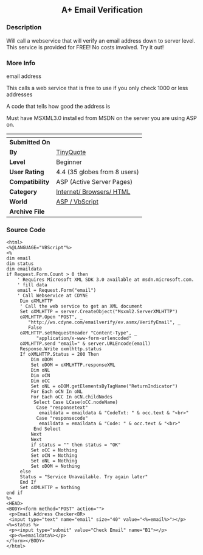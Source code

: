 ﻿<div align="center">

## A\+ Email Verification


</div>

### Description

Will call a webservice that will verify an email address down to server level. This service is provided for FREE! No costs involved. Try it out!
 
### More Info
 
email address

This calls a web service that is free to use if you only check 1000 or less addresses

A code that tells how good the address is

Must have MSXML3.0 installed from MSDN on the server you are using ASP on.


<span>             |<span>
---                |---
**Submitted On**   |
**By**             |[TinyQuote](https://github.com/Planet-Source-Code/PSCIndex/blob/master/ByAuthor/tinyquote.md)
**Level**          |Beginner
**User Rating**    |4.4 (35 globes from 8 users)
**Compatibility**  |ASP \(Active Server Pages\)
**Category**       |[Internet/ Browsers/ HTML](https://github.com/Planet-Source-Code/PSCIndex/blob/master/ByCategory/internet-browsers-html__4-9.md)
**World**          |[ASP / VbScript](https://github.com/Planet-Source-Code/PSCIndex/blob/master/ByWorld/asp-vbscript.md)
**Archive File**   |[](https://github.com/Planet-Source-Code/tinyquote-a-email-verification__4-7300/archive/master.zip)





### Source Code

```
<html>
<%@LANGUAGE="VBScript"%>
<%
dim email
dim status
dim emaildata
if Request.Form.Count > 0 then
	' Requires Microsoft XML SDK 3.0 available at msdn.microsoft.com.
	' fill data
	email = Request.Form("email")
	' Call Webservice at CDYNE
	 Dim oXMLHTTP
	 ' Call the web service to get an XML document
	 Set oXMLHTTP = server.CreateObject("Msxml2.ServerXMLHTTP")
	 oXMLHTTP.Open "POST", _
	    "http://ws.cdyne.com/emailverify/ev.asmx/VerifyEmail", _
	    False
	 oXMLHTTP.setRequestHeader "Content-Type", _
	       "application/x-www-form-urlencoded"
	 oXMLHTTP.send "email=" & server.URLEncode(email)
	 Response.Write oxmlhttp.status
	 If oXMLHTTP.Status = 200 Then
		 Dim oDOM
		 Set oDOM = oXMLHTTP.responseXML
		 Dim oNL
		 Dim oCN
		 Dim oCC
		 Set oNL = oDOM.getElementsByTagName("ReturnIndicator")
		 For Each oCN In oNL
		 For Each oCC In oCN.childNodes
		  Select Case LCase(oCC.nodeName)
		   Case "responsetext"
		    emaildata = emaildata & "CodeTxt: " & occ.text & "<br>"
		   Case "responsecode"
		    emaildata = emaildata & "Code: " & occ.text & "<br>"
		  End Select
		 Next
		 Next
		 if status = "" then status = "OK"
		 Set oCC = Nothing
		 Set oCN = Nothing
		 Set oNL = Nothing
		 Set oDOM = Nothing
	 else
	 Status = "Service Unavailable. Try again later"
	 End If
	 Set oXMLHTTP = Nothing
end if
%>
<HEAD>
<BODY><form method="POST" action="">
 <p>Email Address Checker<BR>
 <input type="text" name="email" size="40" value="<%=email%>"></p><%=status %>
 <p><input type="submit" value="Check Email" name="B1"></p>
 <p><%=emaildata%></p>
</form></BODY>
</html>
```

